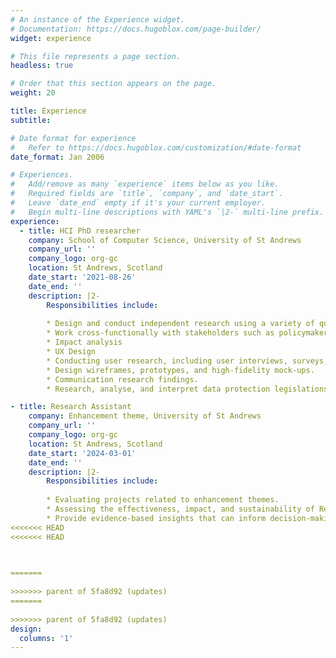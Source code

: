 ```yaml
---
# An instance of the Experience widget.
# Documentation: https://docs.hugoblox.com/page-builder/
widget: experience

# This file represents a page section.
headless: true

# Order that this section appears on the page.
weight: 20

title: Experience
subtitle:

# Date format for experience
#   Refer to https://docs.hugoblox.com/customization/#date-format
date_format: Jan 2006

# Experiences.
#   Add/remove as many `experience` items below as you like.
#   Required fields are `title`, `company`, and `date_start`.
#   Leave `date_end` empty if it's your current employer.
#   Begin multi-line descriptions with YAML's `|2-` multi-line prefix.
experience:
  - title: HCI PhD researcher
    company: School of Computer Science, University of St Andrews
    company_url: ''
    company_logo: org-gc
    location: St Andrews, Scotland
    date_start: '2021-08-26'
    date_end: ''
    description: |2-
        Responsibilities include:
        
        * Design and conduct independent research using a variety of qualitative research and quantitative methods.
        * Work cross-functionally with stakeholders such as policymakers, data controllers, lawyers, researchers, and public members.
        * Impact analysis 
        * UX Design
        * Conducting user research, including user interviews, surveys, and usability testing.
        * Design wireframes, prototypes, and high-fidelity mock-ups.
        * Communication research findings.
        * Research, analyse, and interpret data protection legislations.      

- title: Research Assistant
    company: Enhancement theme, University of St Andrews 
    company_url: ''
    company_logo: org-gc
    location: St Andrews, Scotland
    date_start: '2024-03-01'
    date_end: ''
    description: |2-
        Responsibilities include: 
        
        * Evaluating projects related to enhancement themes. 
        * Assessing the effectiveness, impact, and sustainability of Resilient Learning Communities programs or interventions..
        * Provide evidence-based insights that can inform decision-making, improve program design and implementation, and ultimately enhance the resilience and well-being of the communities involved.
<<<<<<< HEAD
<<<<<<< HEAD

 

=======
        
>>>>>>> parent of 5fa8d92 (updates)
=======
        
>>>>>>> parent of 5fa8d92 (updates)
design:
  columns: '1'
---
```

